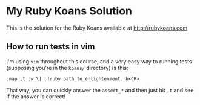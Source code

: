 # My Ruby Koans Solution
This is the solution for the Ruby Koans available at http://rubykoans.com.

## How to run tests in vim
I'm using `vim` throughout this course, and a very easy way to running tests (supposing you're in the `koans/` directory) is this:

`:map ,t :w \| :!ruby path_to_enlightenment.rb<CR>`

That way, you can quickly answer the `assert_*` and then just hit `,t` and see if the answer is correct!

